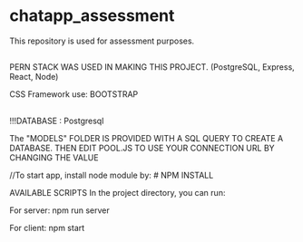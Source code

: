 # chatapp_assessment

This repository is used for assessment purposes.

##

PERN STACK WAS USED IN MAKING THIS PROJECT. (PostgreSQL, Express, React, Node)

CSS Framework use: BOOTSTRAP

##

!!!DATABASE : Postgresql

The "MODELS" FOLDER IS PROVIDED WITH A SQL QUERY TO CREATE A DATABASE. THEN EDIT POOL.JS TO USE YOUR CONNECTION URL BY CHANGING THE VALUE

//To start app, install node module by: # NPM INSTALL

AVAILABLE SCRIPTS In the project directory, you can run:

For server: npm run server

For client: npm start
